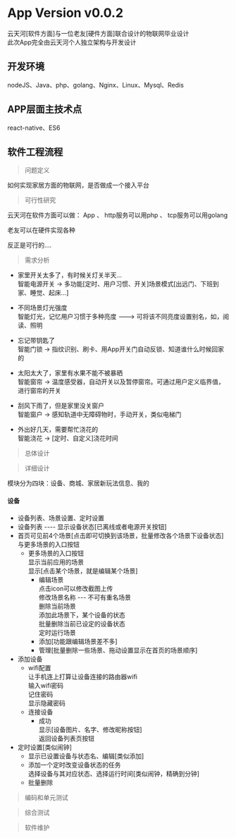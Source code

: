 # App Version v0.0.2
云天河[软件方面]与一位老友[硬件方面]联合设计的物联网毕业设计  
此次App完全由云天河个人独立架构与开发设计  

## 开发环境
nodeJS、Java、php、golang、Nginx、Linux、Mysql、Redis

## APP层面主技术点
react-native、ES6  

## 软件工程流程
> 问题定义

如何实现家居方面的物联网，是否做成一个接入平台

> 可行性研究

云天河在软件方面可以做：
  App 、 http服务可以用php 、 tcp服务可以用golang

老友可以在硬件实现各种

反正是可行的....

> 需求分析

 * 家里开关太多了，有时候关灯关半天...  
    智能电源开关 -> 多功能[定时、用户习惯、开关]场景模式[出远门、下班到家、睡觉、起床...]  
 
 * 不同场景灯光强度  
    智能灯光，记忆用户习惯于多种亮度 ---> 可将该不同亮度设置别名，如，阅读、照明  

 * 忘记带钥匙了  
    智能门锁 -> 指纹识别、刷卡、用App开关门自动反锁、知道谁什么时候回家的  

 * 太阳太大了，家里有水果不能不被暴晒  
    智能窗帘 -> 温度感受器，自动开关以及暂停窗帘。可通过用户定义临界值，进行窗帘的开关  

 * 刮风下雨了，但是家里没关窗户  
    智能窗户 -> 感知轨道中无障碍物时，手动开关，类似电梯门  

 * 外出好几天，需要帮忙浇花的  
    智能浇花 -> [定时、自定义]浇花时间  

> 总体设计

> 详细设计

模块分为四块：设备、商城、家居新玩法信息、我的

#### 设备

 * 设备列表、场景设置、定时设置  
  * 设备列表 ---- 显示设备状态[已离线或者电源开关按钮]  
  * 首页可见前4个场景[点击即可切换到该场景，批量修改各个场景下设备状态]与更多场景的入口按钮  
    * 更多场景的入口按钮  
      显示当前应用的场景  
      显示[点击某个场景，就是编辑某个场景]  
      * 编辑场景  
        点击icon可以修改截图上传  
        修改场景名称 --- 不可有重名场景  
        删除当前场景  
        添加此场景下，某个设备的状态  
        批量删除当前已设定的设备状态  
        定时运行场景  
      * 添加[功能跟编辑场景差不多]  
      * 管理[批量删除一些场景、拖动设置显示在首页的场景顺序]  
  * 添加设备  
    * wifi配置  
      让手机连上打算让设备连接的路由器wifi  
      输入wifi密码  
      记住密码  
      显示隐藏密码  
    * 连接设备  
      * 成功  
        显示[设备图片、名字、修改昵称按钮]  
        返回设备列表页按钮  
  * 定时设置[类似闹钟]  
    * 显示已设置设备与状态名、编辑[类似添加]  
    * 添加一个定时改变设备状态的任务  
      选择设备与其对应状态、选择运行时间[类似闹钟，精确到分钟] 
    * 批量删除  


> 编码和单元测试

> 综合测试

> 软件维护